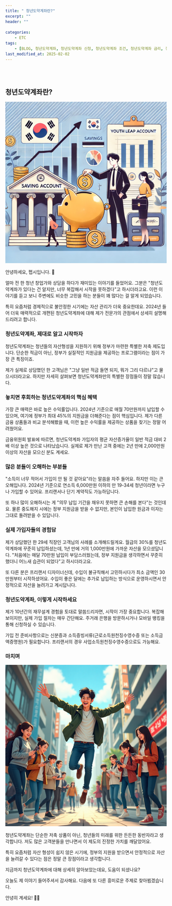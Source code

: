 ```yaml
---
title: " 청년도약계좌란?"
excerpt: ""
header: ""

categories:
    - ETC
tags:
    - [BLOG, 청년도약계좌, 청년도약계좌 신청, 청년도약계좌 조건, 청년도약계좌 금리, 청년도약계좌 신청기간, 청년도약계좌 신청방법]
last_modified_at: 2025-02-02
---
```

<br><br>


## 청년도약계좌란?


![0](/upload/2025-02-02-청년도약계좌란.md/0.png)


안녕하세요, 펩시입니다. 🤗


얼마 전 한 청년 창업가와 상담을 하다가 재미있는 이야기를 들었어요. 그분은 "청년도약계좌가 있다는 건 알지만, 너무 복잡해서 시작을 못하겠다"고 하시더라고요. 이런 이야기를 듣고 보니 주변에도 비슷한 고민을 하는 분들이 꽤 많다는 걸 알게 되었습니다.


특히 요즘처럼 경제적으로 불안정한 시기에는 자산 관리가 더욱 중요한데요. 2024년 들어 더욱 매력적으로 개편된 청년도약계좌에 대해 제가 전문가의 관점에서 상세히 설명해드리려고 합니다.



### 청년도약계좌, 제대로 알고 시작하자


청년도약계좌는 청년들의 자산형성을 지원하기 위해 정부가 마련한 특별한 저축 제도입니다. 단순한 적금이 아닌, 정부가 실질적인 지원금을 제공하는 프로그램이라는 점이 가장 큰 특징이죠.


제가 실제로 상담했던 한 고객님은 "그냥 일반 적금 들면 되지, 뭐가 그리 다르냐"고 물으시더라고요. 하지만 자세히 살펴보면 청년도약계좌만의 특별한 장점들이 정말 많습니다.



### 놓치면 후회하는 청년도약계좌의 핵심 혜택


가장 큰 매력은 바로 높은 수익률입니다. 2024년 기준으로 매월 70만원까지 납입할 수 있으며, 여기에 정부가 최대 45%의 지원금을 더해준다는 점이 핵심입니다. 제가 다른 금융 상품들과 비교 분석해봤을 때, 이런 높은 수익률을 제공하는 상품을 찾기는 정말 어려웠어요.


금융위원회 발표에 따르면, 청년도약계좌 가입자의 평균 자산증가율이 일반 적금 대비 2배 이상 높은 것으로 나타났습니다. 실제로 제가 만난 고객 중에는 2년 만에 2,000만원 이상의 자산을 모으신 분도 계세요.



### 많은 분들이 오해하는 부분들


"소득이 너무 적어서 가입이 안 될 것 같아요"라는 말씀을 자주 들어요. 하지만 이는 큰 오해입니다. 2024년 기준으로 연소득 6,000만원 이하의 만 19-34세 청년이라면 누구나 가입할 수 있어요. 프리랜서나 단기 계약직도 가능하답니다.


또 하나 많이 오해하시는 게 "의무 납입 기간을 채우지 못하면 큰 손해를 본다"는 것인데요. 물론 중도해지 시에는 정부 지원금을 받을 수 없지만, 본인이 납입한 원금과 이자는 그대로 돌려받을 수 있답니다.



### 실제 가입자들의 경험담


제가 상담했던 한 29세 직장인 고객님의 사례를 소개해드릴게요. 월급의 30%를 청년도약계좌에 꾸준히 납입하셨는데, 1년 만에 거의 1,000만원에 가까운 자산을 모으셨답니다. "처음에는 매달 70만원 납입이 부담스러웠는데, 정부 지원금을 생각하면서 꾸준히 했더니 어느새 습관이 되었다"고 하시더라고요.


또 다른 분은 프리랜서 디자이너신데, 수입이 불규칙해서 고민하시다가 최소 금액인 30만원부터 시작하셨어요. 수입이 좋은 달에는 추가로 납입하는 방식으로 운영하시면서 안정적으로 자산을 늘려가고 계시답니다.



### 청년도약계좌, 이렇게 시작하세요


제가 10년간의 재무설계 경험을 토대로 말씀드리자면, 시작이 가장 중요합니다. 복잡해 보이지만, 실제 가입 절차는 매우 간단해요. 주거래 은행을 방문하시거나 모바일 뱅킹을 통해 신청하실 수 있습니다.


가입 전 준비사항으로는 신분증과 소득증빙서류(근로소득원천징수영수증 또는 소득금액증명원)가 필요합니다. 프리랜서의 경우 사업소득원천징수영수증으로도 가능해요.



### 마치며


![1](/upload/2025-02-02-청년도약계좌란.md/1.png)


청년도약계좌는 단순한 저축 상품이 아닌, 청년들의 미래를 위한 든든한 동반자라고 생각합니다. 저도 많은 고객분들을 만나면서 이 제도의 진정한 가치를 깨달았어요.


특히 요즘처럼 자산 형성이 쉽지 않은 시기에, 정부의 지원을 받으면서 안정적으로 자산을 늘려갈 수 있다는 점은 정말 큰 장점이라고 생각합니다.


지금까지 청년도약계좌에 대해 상세히 알아보았는데요, 도움이 되셨나요? 


오늘도 제 이야기 들어주셔서 감사해요. 다음에 또 다른 흥미로운 주제로 찾아뵙겠습니다.


안녕히 계세요! 👋🏻

